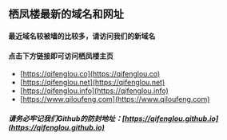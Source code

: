 ## 栖凤楼最新的域名和网址



#### 最近域名较被墙的比较多，请访问我们的新域名
#### 点击下方链接即可访问栖凤楼主页


* [https://qifenglou.co](https://qifenglou.co)
* [https://qifenglou.net](https://qifenglou.net)
* [https://qifenglou.info](https://qifenglou.info)
* [https://www.qiloufeng.com](https://www.qiloufeng.com)


##### 请务必牢记我们Github的防封地址：[https://qifenglou.github.io](https://qifenglou.github.io)
